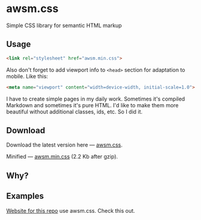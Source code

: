 # awsm.css

Simple CSS library for semantic HTML markup

## Usage

```html
<link rel="stylesheet" href="awsm.min.css">
```

Also don't forget to add viewport info to `<head>` section for adaptation to mobile. Like this:

```html
<meta name="viewport" content="width=device-width, initial-scale=1.0">
```

I have to create simple pages in my daily work. Sometimes it's compiled Markdown and sometimes it's pure HTML. I'd like to make them more beautiful without additional classes, ids, etc. So I did it.

## Download

Download the latest version here — [awsm.css](https://rawgit.com/igoradamenko/awsm.css/master/example/css/awsm.css).

Minified — [awsm.min.css](https://rawgit.com/igoradamenko/awsm.css/master/example/css/awsm.min.css) (2.2 Kb after gzip).

## Why?

## Examples

[Website for this repo](https://igoradamenko.github.io/awsm.css/) use awsm.css. Check this out.